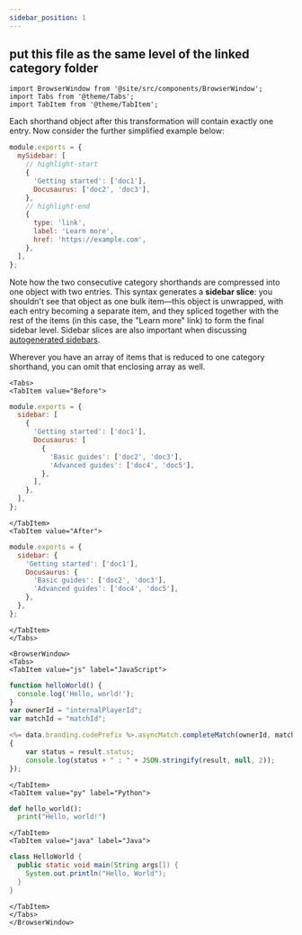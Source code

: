 ```yaml
---
sidebar_position: 1
---
```


## put this file as the same level of the linked category folder

```mdx-code-block
import BrowserWindow from '@site/src/components/BrowserWindow';
import Tabs from '@theme/Tabs';
import TabItem from '@theme/TabItem';
```

Each shorthand object after this transformation will contain exactly one entry. Now consider the further simplified example below:

```js title="sidebars.js"
module.exports = {
  mySidebar: [
    // highlight-start
    {
      'Getting started': ['doc1'],
      Docusaurus: ['doc2', 'doc3'],
    },
    // highlight-end
    {
      type: 'link',
      label: 'Learn more',
      href: 'https://example.com',
    },
  ],
};
```

Note how the two consecutive category shorthands are compressed into one object with two entries. This syntax generates a **sidebar slice**: you shouldn't see that object as one bulk item—this object is unwrapped, with each entry becoming a separate item, and they spliced together with the rest of the items (in this case, the "Learn more" link) to form the final sidebar level. Sidebar slices are also important when discussing [autogenerated sidebars](intro.md).

Wherever you have an array of items that is reduced to one category shorthand, you can omit that enclosing array as well.

```mdx-code-block
<Tabs>
<TabItem value="Before">
```

```js title="sidebars.js"
module.exports = {
  sidebar: [
    {
      'Getting started': ['doc1'],
      Docusaurus: [
        {
          'Basic guides': ['doc2', 'doc3'],
          'Advanced guides': ['doc4', 'doc5'],
        },
      ],
    },
  ],
};
```

```mdx-code-block
</TabItem>
<TabItem value="After">
```

```js title="sidebars.js"
module.exports = {
  sidebar: {
    'Getting started': ['doc1'],
    Docusaurus: {
      'Basic guides': ['doc2', 'doc3'],
      'Advanced guides': ['doc4', 'doc5'],
    },
  },
};
```

```mdx-code-block
</TabItem>
</Tabs>
```



```mdx-code-block
<BrowserWindow>
<Tabs>
<TabItem value="js" label="JavaScript">
```

```js
function helloWorld() {
  console.log('Hello, world!');
}
var ownerId = "internalPlayerId";
var matchId = "matchId";

<%= data.branding.codePrefix %>.asyncMatch.completeMatch(ownerId, matchId, result =>
{
	var status = result.status;
	console.log(status + " : " + JSON.stringify(result, null, 2));
});
```

```mdx-code-block
</TabItem>
<TabItem value="py" label="Python">
```

```py
def hello_world():
  print("Hello, world!")
```

```mdx-code-block
</TabItem>
<TabItem value="java" label="Java">
```

```java
class HelloWorld {
  public static void main(String args[]) {
    System.out.println("Hello, World");
  }
}
```

```mdx-code-block
</TabItem>
</Tabs>
</BrowserWindow>
```